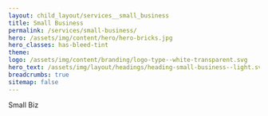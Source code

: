```yaml
---
layout: child_layout/services__small_business
title: Small Business
permalink: /services/small-business/
hero: /assets/img/content/hero/hero-bricks.jpg
hero_classes: has-bleed-tint
theme:
logo: /assets/img/content/branding/logo-type--white-transparent.svg
hero_text: /assets/img/layout/headings/heading-small-business--light.svg
breadcrumbs: true
sitemap: false
---
```


Small Biz